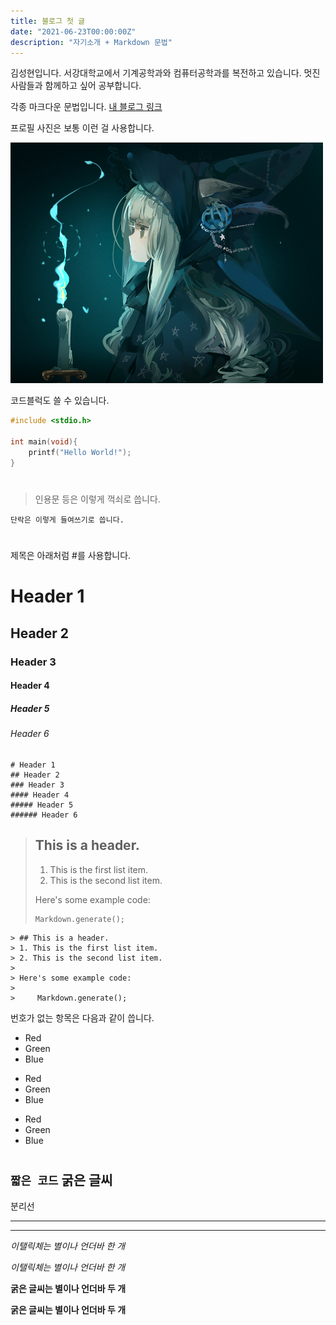 ```yaml
---
title: 블로그 첫 글
date: "2021-06-23T00:00:00Z"
description: "자기소개 + Markdown 문법"
---
```

김성현입니다. 서강대학교에서 기계공학과와 컴퓨터공학과를 복전하고 있습니다. 멋진 사람들과 함께하고 싶어 공부합니다.

각종 마크다운 문법입니다.
[내 블로그 링크](https://witch-work.vercel.app/)

프로필 사진은 보통 이런 걸 사용합니다.

![witch](./witch.jpg)

코드블럭도 쓸 수 있습니다.

```c
#include <stdio.h>

int main(void){
    printf("Hello World!");
}
```
#
>인용문 등은 이렇게 꺽쇠로 씁니다.

    단락은 이렇게 들여쓰기로 씁니다.
#
제목은 아래처럼 #를 사용합니다. 
# Header 1

## Header 2

### Header 3

#### Header 4

##### Header 5

###### Header 6

    # Header 1
    ## Header 2
    ### Header 3
    #### Header 4
    ##### Header 5
    ###### Header 6

> ## This is a header.
>
> 1. This is the first list item.
> 2. This is the second list item.
>
> Here's some example code:
>
>     Markdown.generate();

    > ## This is a header.
    > 1. This is the first list item.
    > 2. This is the second list item.
    >
    > Here's some example code:
    >
    >     Markdown.generate();

번호가 없는 항목은 다음과 같이 씁니다.
- Red
- Green
- Blue

* Red
* Green
* Blue

- Red
- Green
- Blue
#
`짧은 코드`
**굵은 글씨**
---
분리선

---
*****

*이탤릭체는 별이나 언더바 한 개*

_이탤릭체는 별이나 언더바 한 개_

**굵은 글씨는 별이나 언더바 두 개**

__굵은 글씨는 별이나 언더바 두 개__